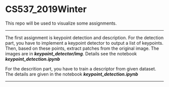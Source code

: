 # CS537_2019Winter
This repo will be used to visualize some assignments.

---
The first assignment is keypoint detection and description. For the detection part, you have to implement a keypoint detector to output a list of keypoints. Then, based on these points, extract patches from the original image. The images are in ***keypoint_detector/img***. Details see the notebook ***keypoint_detection.ipynb***

For the descrition part, you have to train a descriptor from given dataset. The details are given in the notebook ***keypoint_detection.ipynb***




---